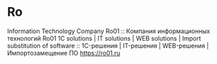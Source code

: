 # Ro
Information Technology Company Ro01 :: Компания информационных технологий Ro01
1C solutions | IT solutions | WEB solutions | Import substitution of software :: 1C-решения | IT-решения | WEB-решения | Импортозамещение ПО
https://ro01.ru
